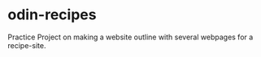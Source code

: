 # odin-recipes

Practice Project on making a website outline with several webpages for a recipe-site.
